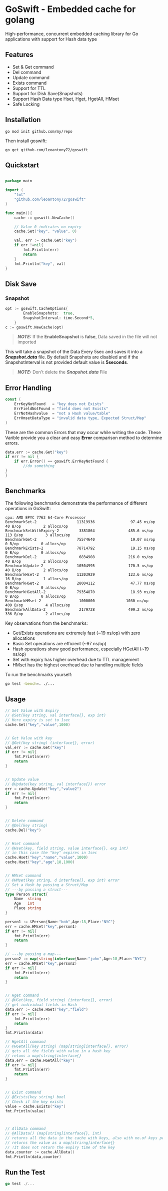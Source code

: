 # GoSwift - Embedded cache for golang

High-performance, concurrent embedded caching library for Go applications with support for Hash data type

## Features

- Set & Get command
- Del command
- Update command
- Exists command
- Support for TTL
- Support for Disk Save(Snapshots)
- Support Hash Data type Hset, Hget, HgetAll, HMset
- Safe Locking

## Installation

```shell
go mod init github.com/my/repo
```

Then install goswift:

```shell
go get github.com/leoantony72/goswift
```

## Quickstart

```go

package main

import (
    "fmt"
    "github.com/leoantony72/goswift"
)

func main(){
    cache := goswift.NewCache()

    // Value 0 indicates no expiry
    cache.Set("key", "value", 0)

    val, err := cache.Get("key")
    if err !=nil{
        fmt.Println(err)
        return
    }
    fmt.Println("key", val)
}

```

## Disk Save

### Snapshot

```go
opt := goswift.CacheOptions{
		EnableSnapshots:  true,
		SnapshotInterval: time.Second*5,
	}
c := goswift.NewCache(opt)
```

> **_NOTE:_** If the **EnableSnapshot** is **false**, Data saved in the file will not imported

This will take a snapshot of the Data Every 5sec and saves it into a **_Snapshot.data_** file. By default Snapshots are disabled and if the SnapshotInterval is not provided default value is **5seconds**.

> **_NOTE:_** Don't delete the **_Snapshot.data_** File <br>

## Error Handling

```go
const (
	ErrKeyNotFound   = "key does not Exists"
	ErrFieldNotFound = "field does not Exists"
	ErrNotHashvalue  = "not a Hash value/table"
	ErrHmsetDataType = "invalid data type, Expected Struct/Map"
)
```

These are the common Errors that may occur while writing the code. These Varible provide you a clear and easy **Error** comparison method to determine errors.

```go
data,err := cache.Get("key")
if err != nil {
	if err.Error() == goswift.ErrKeyNotFound {
        //do something
}
}
```

## Benchmarks

The following benchmarks demonstrate the performance of different operations in GoSwift:

```
cpu: AMD EPYC 7763 64-Core Processor
BenchmarkSet-2                  11319936                97.45 ns/op           40 B/op          2 allocs/op
BenchmarkSetWithExpiry-2         3381864               485.6 ns/op           113 B/op          3 allocs/op
BenchmarkGet-2                  75574640                19.07 ns/op            0 B/op          0 allocs/op
BenchmarkExists-2               78714792                19.15 ns/op            0 B/op          0 allocs/op
BenchmarkDel-2                   6834908               216.0 ns/op            40 B/op          2 allocs/op
BenchmarkUpdate-2               10504995               170.5 ns/op            40 B/op          2 allocs/op
BenchmarkHset-2                 11203929               123.6 ns/op            16 B/op          1 allocs/op
BenchmarkHGet-2                 28004112                47.77 ns/op            0 B/op          0 allocs/op
BenchmarkHGetAll-2              79354870                18.93 ns/op            0 B/op          0 allocs/op
BenchmarkHMset-2                 1000000              1030 ns/op             409 B/op          4 allocs/op
BenchmarkAllData-2               2179728               499.2 ns/op           336 B/op          2 allocs/op
```

Key observations from the benchmarks:

- Get/Exists operations are extremely fast (~19 ns/op) with zero allocations
- Basic Set operations are efficient (~97 ns/op)
- Hash operations show good performance, especially HGetAll (~19 ns/op)
- Set with expiry has higher overhead due to TTL management
- HMset has the highest overhead due to handling multiple fields

To run the benchmarks yourself:

```bash
go test -bench=. ./...
```

## Usage

```go
// Set Value with Expiry
// @Set(key string, val interface{}, exp int)
// Here expiry is set to 1sec
cache.Set("key","value",1000)


// Get Value with key
// @Get(key string) (interface{}, error)
val,err := cache.Get("key")
if err != nil{
    fmt.Println(err)
    return
}


// Update value
// @Update(key string, val interface{}) error
err = cache.Update("key","value2")
if err != nil{
    fmt.Println(err)
    return
}


// Delete command
// @Del(key string)
cache.Del("key")


// Hset command
// @Hset(key, field string, value interface{}, exp int)
// in this case the "key" expires in 1sec
cache.Hset("key","name","value",1000)
cache.Hset("key","age",18,1000)


// HMset command
// @HMset(key string, d interface{}, exp int) error
// Set a Hash by passing a Struct/Map
// ---by passing a struct---
type Person struct{
    Name  string
    Age   int
    Place string
}

person1 := &Person{Name:"bob",Age:18,Place:"NYC"}
err = cache.HMset("key",person1)
if err != nil{
    fmt.Println(err)
    return
}

// ---by passing a map---
person2 := map[string]interface{Name:"john",Age:18,Place:"NYC"}
err = cache.HMset("key",person2)
if err != nil{
    fmt.Println(err)
    return
}


// Hget command
// @HGet(key, field string) (interface{}, error)
// get individual fields in Hash
data,err := cache.HGet("key","field")
if err != nil{
    fmt.Println(err)
    return
}
fmt.Println(data)

// HgetAll command
// @HGetAll(key string) (map[string]interface{}, error)
// gets all the fields with value in a hash key
// retuns a map[string]interface{}
data,err = cache.HGetAll("key")
if err != nil{
    fmt.Println(err)
    return
}


// Exist command
// @Exists(key string) bool
// Check if the key exists
value = cache.Exists("key")
fmt.Println(value)



// AllData command
// @AllData() (map[string]interface{}, int)
// returns all the data in the cache with keys, also with no.of keys present
// returns the value as a map[strirng]interface{}
// !It does not return the expiry time of the key
data,counter := cache.AllData()
fmt.Println(data,counter)

```

## Run the Test

```go
go test ./...
```
